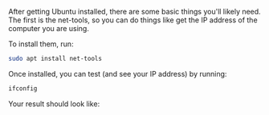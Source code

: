 


After getting Ubuntu installed, there are some basic things you'll likely need. The first is the net-tools, so you can do things like get the IP address of the computer you are using. 

To install them, run:
```bash
sudo apt install net-tools
```
Once installed, you can test (and see your IP address) by running:
```bash
ifconfig
```
Your result should look like:

